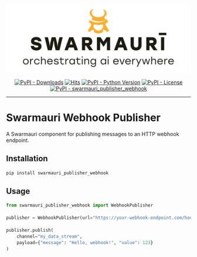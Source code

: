![Swarmauri Logo](https://github.com/swarmauri/swarmauri-sdk/blob/3d4d1cfa949399d7019ae9d8f296afba773dfb7f/assets/swarmauri.brand.theme.svg)

<p align="center">
    <a href="https://pypi.org/project/swarmauri_publisher_webhook/">
        <img src="https://img.shields.io/pypi/dm/swarmauri_publisher_webhook" alt="PyPI - Downloads"/></a>
    <a href="https://hits.sh/github.com/swarmauri/swarmauri-sdk/tree/master/pkgs/standards/swarmauri_publisher_webhook/">
        <img alt="Hits" src="https://hits.sh/github.com/swarmauri/swarmauri-sdk/tree/master/pkgs/standards/swarmauri_publisher_webhook.svg"/></a>
    <a href="https://pypi.org/project/swarmauri_publisher_webhook/">
        <img src="https://img.shields.io/pypi/pyversions/swarmauri_publisher_webhook" alt="PyPI - Python Version"/></a>
    <a href="https://pypi.org/project/swarmauri_publisher_webhook/">
        <img src="https://img.shields.io/pypi/l/swarmauri_publisher_webhook" alt="PyPI - License"/></a>
    <a href="https://pypi.org/project/swarmauri_publisher_webhook/">
        <img src="https://img.shields.io/pypi/v/swarmauri_publisher_webhook?label=swarmauri_publisher_webhook&color=green" alt="PyPI - swarmauri_publisher_webhook"/></a>

</p>

---

# Swarmauri Webhook Publisher

A Swarmauri component for publishing messages to an HTTP webhook endpoint.

## Installation

```bash
pip install swarmauri_publisher_webhook
```

## Usage

```python
from swarmauri_publisher_webhook import WebhookPublisher

publisher = WebhookPublisher(url="https://your-webhook-endpoint.com/hook")

publisher.publish(
    channel="my_data_stream",
    payload={"message": "Hello, webhook!", "value": 123}
)
```
